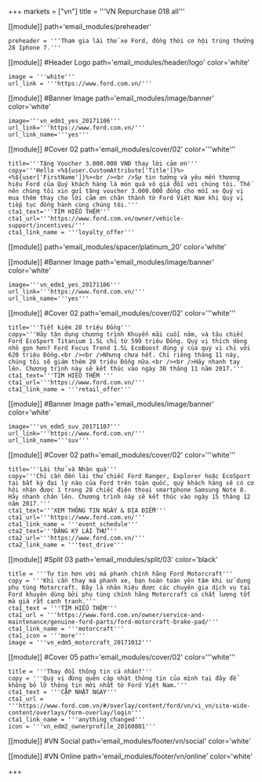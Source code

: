 +++
markets = ["vn"]
title = '''VN Repurchase 018 all'''

[[module]]
path='email_modules/preheader'

	preheader = '''Tham gia lái thử xe Ford, đồng thời cơ hội trúng thưởng 28 Iphone 7.'''

[[module]] #Header Logo
path='email_modules/header/logo'
color='white'

	image = '''white'''
	url_link = '''https://www.ford.com.vn/'''
    
[[module]] #Banner Image
path='email_modules/image/banner'
color='white'

	image='''vn_edm1_yes_20171106'''
	url_link='''https://www.ford.com.vn/'''
	url_link_name='''yes'''

[[module]] #Cover 02
path='email_modules/cover/02'
color='''white'''

	
	title='''Tặng Voucher 3.000.000 VNĐ thay lời cảm ơn'''
	copy='''Hello <%${user.CustomAttribute['Title']}%> <%${user['FirstName']}%><br /><br />Sự tin tưởng và yêu mến thương hiệu Ford của Quý khách hàng là món quà vô giá đối với chúng tôi. Thế nên chúng tôi xin gửi tặng voucher 3.000.000 đồng cho mỗi xe Quý vị mua thêm thay cho lời cảm ơn chân thành từ Ford Việt Nam khi Quý vị tiếp tục đồng hành cùng chúng tôi.'''
	cta1_text='''TÌM HIỂU THÊM'''
	cta1_url='''https://www.ford.com.vn/owner/vehicle-support/incentives/'''
	cta1_link_name = '''loyalty_offer'''

[[module]]
path='email_modules/spacer/platinum_20'
color='white'

[[module]] #Banner Image
path='email_modules/image/banner'
color='white'

	image='''vn_edm1_yes_20171106'''
	url_link='''https://www.ford.com.vn/'''
	url_link_name='''yes'''

[[module]] #Cover 02
path='email_modules/cover/02'
color='''white'''

	
	title='''Tiết kiệm 20 triệu Đồng'''
	copy='''Hãy tận dụng chương trình Khuyến mãi cuối năm, và tậu chiếc Ford EcoSport Titanium 1.5L chỉ từ 599 triệu Đồng. Quý vị thích dòng nhỏ gọn hơn? Ford Focus Trend 1.5L EcoBoost đúng ý của quý vị chỉ với 620 triệu Đồng.<br /><br />Nhưng chưa hết. Chỉ riêng tháng 11 này, chúng tôi sẽ giảm thêm 20 triệu Đồng nữa.<br /><br />Hãy nhanh tay lên. Chương trình này sẽ kết thúc vào ngày 30 tháng 11 năm 2017.'''
	cta1_text='''TÌM HIỂU THÊM '''
	cta1_url='''https://www.ford.com.vn/'''
	cta1_link_name = '''retail_offer'''
  
[[module]] #Banner Image
path='email_modules/image/banner'
color='white'

	image='''vn_edm5_suv_20171107'''
	url_link='''https://www.ford.com.vn/'''
	url_link_name='''suv'''
  
[[module]] #Cover 02
path='email_modules/cover/02'
color='''white'''


	title='''Lái thử và Nhận quà'''
	copy='''Chỉ cần đến lái thử chiếc Ford Ranger, Explorer hoặc EcoSport tại bất kỳ đại lý nào của Ford trên toàn quốc, quý khách hàng sẽ có cơ hội nhận được 1 trong 28 chiếc điện thoại smartphone Samsung Note 8. Hãy nhanh chân lên. Chương trình này sẽ kết thúc vào ngày 15 tháng 12 năm 2017.'''
	cta1_text='''XEM THÔNG TIN NGÀY & ĐỊA ĐIỂM'''
	cta1_url='''https://www.ford.com.vn/'''
	cta1_link_name = '''event_schedule'''
    cta2_text='''ĐĂNG KÝ LÁI THỬ'''
	cta2_url='''https://www.ford.com.vn/'''
	cta2_link_name = '''test_drive'''
    
[[module]] #Split 03
path='email_modules/split/03'
color='black'

	title = '''Tự tin hơn với má phanh chính hãng Ford Motorcraft'''
	copy = '''Khi cần thay má phanh xe, bạn hoàn toàn yên tâm khi sử dụng phụ tùng Motorcraft. Đây là nhãn hiệu được các chuyên gia dịch vụ tại Ford khuyên dùng bởi phụ tùng chính hãng Motorcraft có chất lượng tốt mà giá rất cạnh tranh.'''
	cta1_text = '''TÌM HIỂU THÊM'''
	cta1_url = '''https://www.ford.com.vn/owner/service-and-maintenance/genuine-ford-parts/ford-motorcraft-brake-pad/'''
	cta1_link_name = '''motorcraft'''
	cta1_icon = '''more'''
	image = '''vn_edm5_motorcraft_20171012'''

[[module]] #Cover 05
path='email_modules/cover/02'
color='''white'''

	title = '''Thay đổi thông tin cá nhân?'''
	copy = '''Quý vị đừng quên cập nhật thông tin của mình tại đây để không bỏ lỡ thông tin mới nhất từ Ford Việt Nam.'''
	cta1_text = '''CẬP NHẬT NGAY'''
	cta1_url = '''https://www.ford.com.vn/#/overlay/content/ford/vn/vi_vn/site-wide-content/overlays/form-overlay/login'''
	cta1_link_name = '''anything_changed'''
	icon = '''vn_edm2_ownerprofile_20160801'''

[[module]] #VN Social
path='email_modules/footer/vn/social'
color='white'


[[module]] #VN Online
path='email_modules/footer/vn/online'
color='white'


+++